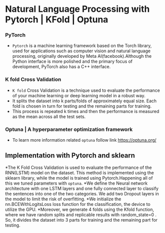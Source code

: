 # Natural Language Processing with Pytorch | KFold | Optuna



### PyTorch 
  - `Pytorch` is a machine learning framework based on the Torch library, used for applications such as computer vision and natural language processing, originally developed by Meta AI(facebook).Although the Python interface is more polished and the primary focus of development, PyTorch also has a C++ interface.


### K fold Cross Validation
  - `K fold` Cross Validation is a technique used to evaluate the performance of your machine learning or deep learning model in a robust way.
  - It splits the dataset into k parts/folds of approximately equal size. Each fold is chosen in turn for testing and the remaining parts for training.
  - This process is repeated k times and then the performance is measured as the mean across all the test sets.
  
### Optuna | A hyperparameter optimization framework 
  - To learn more information related `optuna` follow link https://optuna.org/
  
  
## Implementation with Pytorch and sklearn

*The K Fold Cross Validation is used to evaluate the performance of the RNN(LSTM) model on the dataset. This method is implemented using the sklearn    library, while the model is trained using Pytorch.Happening all of this we tuned parameters with `optuna`.
*We define the  Neural network architecture with one  LSTM layers and one fully connected layer to classify the sentences into one of the two categories. We add two Dropout layers in the model to limit the risk of overfitting.
*We initialize the nn.BCEWithLogitsLoss loss function for the classification, the device to utilize the GPU.
*Moreover, we generate 4 folds using the Kfold function, where we have random splits and replicable results with random_state=0 . So, it divides the dataset into 3 parts for training and the remaining part for testing.
